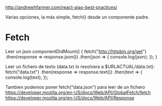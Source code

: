 http://andrewhfarmer.com/react-ajax-best-practices/

Varias opciones, la más simple, fetch() desde un componente padre.


# Fetch

Leer un json
componentDidMount() {
  fetch("http://httpbin.org/get")
    .then(response => response.json())
    .then(json => {
      console.log(json);
    });
}


Leer un fichero de texto (data.txt lo resolvera a $URLACTUAL/data.txt):
    fetch("data.txt")
      .then(response => response.text())
      .then(text => {
        console.log(text);
      });


Tambien podemos poner fetch("data.json") para leer de un fichero
https://developer.mozilla.org/en-US/docs/Web/API/GlobalFetch/fetch
https://developer.mozilla.org/en-US/docs/Web/API/Response
